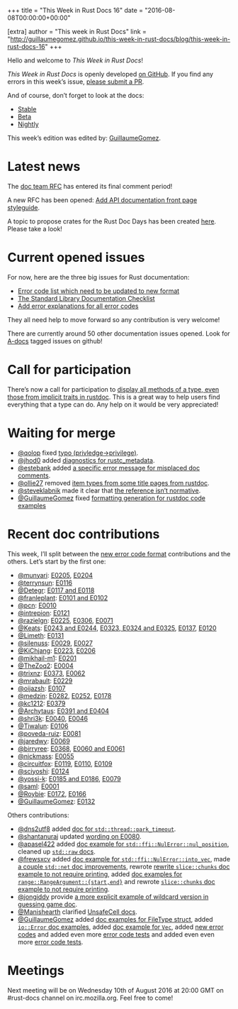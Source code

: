 +++
title = "This Week in Rust Docs 16"
date = "2016-08-08T00:00:00+00:00"

[extra]
author = "This week in Rust Docs"
link = "http://guillaumegomez.github.io/this-week-in-rust-docs/blog/this-week-in-rust-docs-16"
+++
<p>Hello and welcome to <em>This Week in Rust Docs</em>!</p>

<p><em>This Week in Rust Docs</em> is openly developed <a href="https://github.com/GuillaumeGomez/this-week-in-rust-docs">on GitHub</a>.
If you find any errors in this week’s issue, <a href="https://github.com/GuillaumeGomez/this-week-in-rust-docs/pulls">please submit a PR</a>.</p>

<p>And of course, don’t forget to look at the docs:</p>

<ul>
  <li><a href="https://doc.rust-lang.org/">Stable</a></li>
  <li><a href="http://doc.rust-lang.org/beta/">Beta</a></li>
  <li><a href="http://doc.rust-lang.org/nightly/">Nightly</a></li>
</ul>

<p>This week’s edition was edited by: <a href="https://github.com/GuillaumeGomez">GuillaumeGomez</a>.</p>

<h1 id="latest-news">Latest news</h1>

<p>The <a href="https://github.com/rust-lang/rfcs/pull/1683#issuecomment-237384575">doc team RFC</a> has entered its final comment period!</p>

<p>A new RFC has been opened: <a href="https://github.com/rust-lang/rfcs/pull/1687">Add API documentation front page styleguide</a>.</p>

<p>A topic to propose crates for the Rust Doc Days has been created <a href="https://users.rust-lang.org/t/call-for-proposals-for-next-rust-doc-days-crates/6685">here</a>. Please take a look!</p>

<h1 id="current-opened-issues">Current opened issues</h1>

<p>For now, here are the three big issues for Rust documentation:</p>

<ul>
  <li><a href="https://github.com/rust-lang/rust/issues/35233">Error code list which need to be updated to new format</a></li>
  <li><a href="https://github.com/rust-lang/rust/issues/29329">The Standard Library Documentation Checklist</a></li>
  <li><a href="https://github.com/rust-lang/rust/issues/32777">Add error explanations for all error codes</a></li>
</ul>

<p>They all need help to move forward so any contribution is very welcome!</p>

<p>There are currently around 50 other documentation issues opened. Look for <a href="https://github.com/rust-lang/rust/issues?q=is%3Aopen+is%3Aissue+label%3AA-docs">A-docs</a> tagged issues on github!</p>

<h1 id="call-for-participation">Call for participation</h1>

<p>There’s now a call for participation to <a href="https://github.com/rust-lang/rust/issues/33772">display all methods of a type, even those from implicit traits in rustdoc</a>. This is a great way to help users find everything that a type can do. Any help on it would be very appreciated!</p>

<h1 id="waiting-for-merge">Waiting for merge</h1>

<ul>
  <li><a href="https://github.com/qolop">@qolop</a> fixed <a href="https://github.com/rust-lang/rust/pull/34941">typo (privledge-&gt;privilege)</a>.</li>
  <li><a href="https://github.com/jhod0">@jhod0</a> added <a href="https://github.com/rust-lang/rust/pull/34970">diagnostics for rustc_metadata</a>.</li>
  <li><a href="https://github.com/estebank">@estebank</a> added <a href="https://github.com/rust-lang/rust/pull/33922">a specific error message for misplaced doc comments</a>.</li>
  <li><a href="https://github.com/ollie27">@ollie27</a> removed <a href="https://github.com/rust-lang/rust/pull/35003">item types from some title pages from rustdoc</a>.</li>
  <li><a href="https://github.com/steveklabnik">@steveklabnik</a> made it clear that <a href="https://github.com/rust-lang/rust/pull/35102">the reference isn’t normative</a>.</li>
  <li><a href="https://github.com/GuillaumeGomez">@GuillaumeGomez</a> fixed <a href="https://github.com/rust-lang/rust/pull/35012">formatting generation for rustdoc code examples</a></li>
</ul>

<h1 id="recent-doc-contributions">Recent doc contributions</h1>

<p>This week, I’ll split between the <a href="https://github.com/rust-lang/rust/issues/35233">new error code format</a> contributions and the others. Let’s start by the first one:</p>

<ul>
  <li><a href="https://github.com/munyari">@munyari</a>: <a href="https://github.com/rust-lang/rust/pull/35468">E0205</a>, <a href="https://github.com/rust-lang/rust/pull/35455">E0204</a></li>
  <li><a href="https://github.com/terrynsun">@terrynsun</a>: <a href="https://github.com/rust-lang/rust/pull/35467">E0116</a></li>
  <li><a href="https://github.com/Detegr">@Detegr</a>: <a href="https://github.com/rust-lang/rust/pull/35454">E0117 and E0118</a></li>
  <li><a href="https://github.com/franleplant">@franleplant</a>: <a href="https://github.com/rust-lang/rust/pull/35443">E0101 and E0102</a></li>
  <li><a href="https://github.com/pcn">@pcn</a>: <a href="https://github.com/rust-lang/rust/pull/35439">E0010</a></li>
  <li><a href="https://github.com/intrepion">@intrepion</a>: <a href="https://github.com/rust-lang/rust/pull/35434">E0121</a></li>
  <li><a href="https://github.com/razielgn">@razielgn</a>: <a href="https://github.com/rust-lang/rust/pull/35421">E0225</a>, <a href="https://github.com/rust-lang/rust/pull/35370">E0306</a>, <a href="https://github.com/rust-lang/rust/pull/35285">E0071</a></li>
  <li><a href="https://github.com/Keats">@Keats</a>: <a href="https://github.com/rust-lang/rust/pull/35419">E0243 and E0244</a>, <a href="https://github.com/rust-lang/rust/pull/35372">E0323, E0324 and E0325</a>, <a href="https://github.com/rust-lang/rust/pull/35319">E0137</a>, <a href="https://github.com/rust-lang/rust/pull/35298">E0120</a></li>
  <li><a href="https://github.com/Limeth">@Limeth</a>: <a href="https://github.com/rust-lang/rust/pull/35417">E0131</a></li>
  <li><a href="https://github.com/silenuss">@silenuss</a>: <a href="https://github.com/rust-lang/rust/pull/35413">E0029</a>, <a href="https://github.com/rust-lang/rust/pull/35410">E0027</a></li>
  <li><a href="https://github.com/KiChjang">@KiChjang</a>: <a href="https://github.com/rust-lang/rust/pull/35411">E0223</a>, <a href="https://github.com/rust-lang/rust/pull/35402">E0206</a></li>
  <li><a href="https://github.com/mikhail-m1">@mikhail-m1</a>: <a href="https://github.com/rust-lang/rust/pull/35394">E0201</a></li>
  <li><a href="https://github.com/TheZoq2">@TheZoq2</a>: <a href="https://github.com/rust-lang/rust/pull/35380">E0004</a></li>
  <li><a href="https://github.com/trixnz">@trixnz</a>: <a href="https://github.com/rust-lang/rust/pull/35376">E0373</a>, <a href="https://github.com/rust-lang/rust/pull/35328">E0062</a></li>
  <li><a href="https://github.com/mrabault">@mrabault</a>: <a href="https://github.com/rust-lang/rust/pull/35374">E0229</a></li>
  <li><a href="https://github.com/oijazsh">@oijazsh</a>: <a href="https://github.com/rust-lang/rust/pull/35373">E0107</a></li>
  <li><a href="https://github.com/medzin">@medzin</a>: <a href="https://github.com/rust-lang/rust/pull/35366">E0282</a>, <a href="https://github.com/rust-lang/rust/pull/35362">E0252</a>, <a href="https://github.com/rust-lang/rust/pull/35296">E0178</a></li>
  <li><a href="https://github.com/kc1212">@kc1212</a>: <a href="https://github.com/rust-lang/rust/pull/35364">E0379</a></li>
  <li><a href="https://github.com/Archytaus">@Archytaus</a>: <a href="https://github.com/rust-lang/rust/pull/35359">E0391 and E0404</a></li>
  <li><a href="https://github.com/shri3k">@shri3k</a>: <a href="https://github.com/rust-lang/rust/pull/35357">E0040</a>, <a href="https://github.com/rust-lang/rust/pull/35355">E0046</a></li>
  <li><a href="https://github.com/Tiwalun">@Tiwalun</a>: <a href="https://github.com/rust-lang/rust/pull/35356">E0106</a></li>
  <li><a href="https://github.com/poveda-ruiz">@poveda-ruiz</a>: <a href="https://github.com/rust-lang/rust/pull/35353">E0081</a></li>
  <li><a href="https://github.com/jaredwy">@jaredwy</a>: <a href="https://github.com/rust-lang/rust/pull/35351">E0069</a></li>
  <li><a href="https://github.com/birryree">@birryree</a>: <a href="https://github.com/rust-lang/rust/pull/35350">E0368</a>, <a href="https://github.com/rust-lang/rust/pull/35289">E0060 and E0061</a></li>
  <li><a href="https://github.com/nickmass">@nickmass</a>: <a href="https://github.com/rust-lang/rust/pull/35333">E0055</a></li>
  <li><a href="https://github.com/circuitfox">@circuitfox</a>: <a href="https://github.com/rust-lang/rust/pull/35326">E0119</a>, <a href="https://github.com/rust-lang/rust/pull/35299">E0110</a>, <a href="https://github.com/rust-lang/rust/pull/35266">E0109</a></li>
  <li><a href="https://github.com/sciyoshi">@sciyoshi</a>: <a href="https://github.com/rust-lang/rust/pull/35318">E0124</a></li>
  <li><a href="https://github.com/yossi-k">@yossi-k</a>: <a href="https://github.com/rust-lang/rust/pull/35314">E0185 and E0186</a>, <a href="https://github.com/rust-lang/rust/pull/35291">E0079</a></li>
  <li><a href="https://github.com/saml">@saml</a>: <a href="https://github.com/rust-lang/rust/pull/35297">E0001</a></li>
  <li><a href="https://github.com/Roybie">@Roybie</a>: <a href="https://github.com/rust-lang/rust/pull/35294">E0172</a>, <a href="https://github.com/rust-lang/rust/pull/35288">E0166</a></li>
  <li><a href="https://github.com/GuillaumeGomez">@GuillaumeGomez</a>: <a href="https://github.com/rust-lang/rust/pull/35264">E0132</a></li>
</ul>

<p>Others contributions:</p>

<ul>
  <li><a href="https://github.com/dns2utf8">@dns2utf8</a> added <a href="https://github.com/rust-lang/rust/pull/35239">doc for <code class="highlighter-rouge">std::thread::park_timeout</code></a>.</li>
  <li><a href="https://github.com/shantanuraj">@shantanuraj</a> updated <a href="https://github.com/rust-lang/rust/pull/35283">wording on E0080</a>.</li>
  <li><a href="https://github.com/apasel422">@apasel422</a> added <a href="https://github.com/rust-lang/rust/pull/35182">doc example for <code class="highlighter-rouge">std::ffi::NulError::nul_position</code></a>, cleaned up <a href="https://github.com/rust-lang/rust/pull/35281"><code class="highlighter-rouge">std::raw</code> docs</a>.</li>
  <li><a href="https://github.com/frewsxcv">@frewsxcv</a> added <a href="https://github.com/rust-lang/rust/pull/35436">doc example for <code class="highlighter-rouge">std::ffi::NulError::into_vec</code></a>, made <a href="https://github.com/rust-lang/rust/pull/35175">a couple <code class="highlighter-rouge">std::net</code> doc improvements</a>, rewrote <a href="https://github.com/rust-lang/rust/pull/35134">rewrite <code class="highlighter-rouge">slice::chunks</code> doc example to not require printing</a>, added <a href="https://github.com/rust-lang/rust/pull/35041">doc examples for <code class="highlighter-rouge">range::RangeArgument::{start,end}</code></a> and rewrote <a href="https://github.com/rust-lang/rust/pull/35134"><code class="highlighter-rouge">slice::chunks</code> doc example to not require printing</a>.</li>
  <li><a href="https://github.com/jongiddy">@jongiddy</a> provide <a href="https://github.com/rust-lang/rust/pull/35137">a more explicit example of wildcard version in guessing game doc</a>.</li>
  <li><a href="https://github.com/Manishearth">@Manishearth</a> clarified <a href="https://github.com/rust-lang/rust/pull/34520">UnsafeCell docs</a>.</li>
  <li><a href="https://github.com/GuillaumeGomez">@GuillaumeGomez</a> added <a href="https://github.com/rust-lang/rust/pull/35076">doc examples for FileType struct</a>, added <a href="https://github.com/rust-lang/rust/pull/35109"><code class="highlighter-rouge">io::Error</code> doc examples</a>, added <a href="https://github.com/rust-lang/rust/pull/35181">doc example for <code class="highlighter-rouge">Vec</code></a>, added <a href="https://github.com/rust-lang/rust/pull/35393">new error codes</a> and added even more <a href="https://github.com/rust-lang/rust/pull/35363">error code tests</a> and added even even more <a href="https://github.com/rust-lang/rust/pull/35274">error code tests</a>.</li>
</ul>

<h1 id="meetings">Meetings</h1>

<p>Next meeting will be on Wednesday 10th of August 2016 at 20:00 GMT on #rust-docs channel on irc.mozilla.org. Feel free to come!</p>